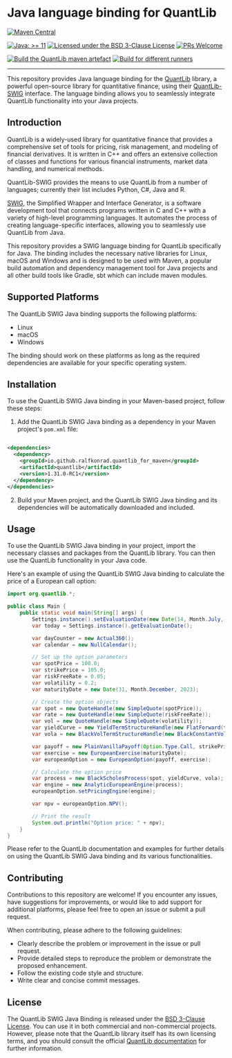 # Java language binding for QuantLib

[![Maven Central](https://maven-badges.herokuapp.com/maven-central/io.github.ralfkonrad.quantlib_for_maven/quantlib/badge.svg)](https://maven-badges.herokuapp.com/maven-central/io.github.ralfkonrad.quantlib_for_maven/quantlib)

[![Java: &gt;= 11](https://oss.aoapps.com/ao-badges/java-11.svg)](https://docs.oracle.com/en/java/javase/11/)
[![Licensed under the BSD 3-Clause License](https://img.shields.io/badge/License-BSD--3--Clause-blue.svg)](https://github.com/ralfkonrad/quantlib_for_maven/blob/master/LICENSE)
[![PRs Welcome](https://img.shields.io/badge/PRs%20-welcome-brightgreen.svg)](https://github.com/ralfkonrad/quantlib_for_maven/blob/master/CONTRIBUTING.md)

[![Build the QuantLib maven artefact](https://github.com/ralfkonrad/quantlib_for_maven/actions/workflows/build_maven_artefact.yml/badge.svg?branch=master)](https://github.com/ralfkonrad/quantlib_for_maven/actions/workflows/build_maven_artefact.yml)
[![Build for different runners](https://github.com/ralfkonrad/quantlib_for_maven/actions/workflows/build_native_libraries.yml/badge.svg?branch=master)](https://github.com/ralfkonrad/quantlib_for_maven/actions/workflows/build_native_libraries.yml)

---

This repository provides Java language binding
for the [QuantLib](https://github.com/lballabio/QuantLib) library, a powerful open-source library
for quantitative finance, using their [QuantLib-SWIG](https://github.com/lballabio/QuantLib-SWIG)
interface. The language binding allows you to seamlessly integrate QuantLib functionality into your
Java projects.

## Introduction

QuantLib is a widely-used library for quantitative finance that provides a comprehensive set of
tools for pricing, risk management, and modeling of financial derivatives. It is written in C++ and
offers an extensive collection of classes and functions for various financial instruments, market
data handling, and numerical methods.

QuantLib-SWIG provides the means to use QuantLib from a number of languages; currently their list
includes Python, C#, Java and R.

[SWIG](https://swig.org/), the Simplified Wrapper and Interface Generator, is a software development
tool that connects programs written in C and C++ with a variety of high-level programming languages.
It automates the process of creating language-specific interfaces, allowing you to seamlessly use
QuantLib from Java.

This repository provides a SWIG language binding for QuantLib specifically for Java. The binding
includes the necessary native libraries for Linux, macOS and Windows and is designed to be used with
Maven, a popular build automation and dependency management tool for Java projects and all other
build tools like Gradle, sbt which can include maven modules.

## Supported Platforms

The QuantLib SWIG Java binding supports the following platforms:

- Linux
- macOS
- Windows

The binding should work on these platforms as long as the required dependencies are available for
your specific operating system.

## Installation

To use the QuantLib SWIG Java binding in your Maven-based project, follow these steps:

1. Add the QuantLib SWIG Java binding as a dependency in your Maven project's `pom.xml` file:

```xml

<dependencies>
  <dependency>
    <groupId>io.github.ralfkonrad.quantlib_for_maven</groupId>
    <artifactId>quantlib</artifactId>
    <version>1.31.0-RC1</version>
  </dependency>
</dependencies>
```

2. Build your Maven project, and the QuantLib SWIG Java binding and its dependencies will be
   automatically downloaded and included.

## Usage

To use the QuantLib SWIG Java binding in your project, import the necessary classes and packages
from the QuantLib library. You can then use the QuantLib functionality in your Java code.

Here's an example of using the QuantLib SWIG Java binding to calculate the price of a European call
option:

```java
import org.quantlib.*;

public class Main {
    public static void main(String[] args) {
        Settings.instance().setEvaluationDate(new Date(14, Month.July, 2023));
        var today = Settings.instance().getEvaluationDate();

        var dayCounter = new Actual360();
        var calendar = new NullCalendar();

        // Set up the option parameters
        var spotPrice = 100.0;
        var strikePrice = 105.0;
        var riskFreeRate = 0.05;
        var volatility = 0.2;
        var maturityDate = new Date(31, Month.December, 2023);

        // Create the option objects
        var spot = new QuoteHandle(new SimpleQuote(spotPrice));
        var rate = new QuoteHandle(new SimpleQuote(riskFreeRate));
        var vol = new QuoteHandle(new SimpleQuote(volatility));
        var yieldCurve = new YieldTermStructureHandle(new FlatForward(today, rate, dayCounter));
        var vola = new BlackVolTermStructureHandle(new BlackConstantVol(today, calendar, vol, dayCounter));

        var payoff = new PlainVanillaPayoff(Option.Type.Call, strikePrice);
        var exercise = new EuropeanExercise(maturityDate);
        var europeanOption = new EuropeanOption(payoff, exercise);

        // Calculate the option price
        var process = new BlackScholesProcess(spot, yieldCurve, vola);
        var engine = new AnalyticEuropeanEngine(process);
        europeanOption.setPricingEngine(engine);

        var npv = europeanOption.NPV();

        // Print the result
        System.out.println("Option price: " + npv);
    }
}
```

Please refer to the QuantLib documentation and examples for further details on using the QuantLib
SWIG Java binding and its various functionalities.

## Contributing

Contributions to this repository are welcome! If you encounter any issues, have suggestions for
improvements, or would like to add support for additional platforms, please feel free to open an
issue or submit a pull request.

When contributing, please adhere to the following guidelines:

- Clearly describe the problem or improvement in the issue or pull request.
- Provide detailed steps to reproduce the problem or demonstrate the proposed enhancement.
- Follow the existing code style and structure.
- Write clear and concise commit messages.

## License

The QuantLib SWIG Java Binding is released under the [BSD 3-Clause License](LICENSE). You can use it
in both commercial and non-commercial projects. However, please note that the QuantLib library
itself has its own licensing terms, and you should consult the
official [QuantLib documentation](https://github.com/lballabio/QuantLib) for further information.
